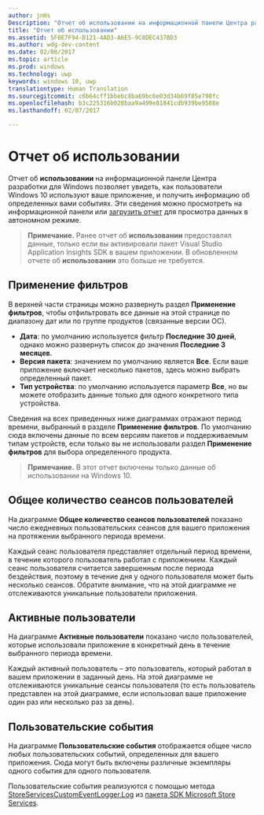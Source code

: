 ```yaml
---
author: jnHs
Description: "Отчет об использовании на информационной панели Центра разработки для Windows позволяет увидеть, как пользователи используют ваше приложение."
title: "Отчет об использовании"
ms.assetid: 5F0E7F94-D121-4AD3-A6E5-9C0DEC437BD3
ms.author: wdg-dev-content
ms.date: 02/08/2017
ms.topic: article
ms.prod: windows
ms.technology: uwp
keywords: windows 10, uwp
translationtype: Human Translation
ms.sourcegitcommit: c6b64cff1bbebc8ba69bc6e03d34b69f85e798fc
ms.openlocfilehash: b3c225316b028baa9a499e81841cdb939be9588e
ms.lasthandoff: 02/07/2017

---
```


# <a name="usage-report"></a>Отчет об использовании


Отчет об **использовании** на информационной панели Центра разработки для Windows позволяет увидеть, как пользователи Windows 10 используют ваше приложение, и получить информацию об определенных вами событиях. Эти сведения можно просмотреть на информационной панели или [загрузить отчет](download-analytic-reports.md) для просмотра данных в автономном режиме.

> **Примечание.** Ранее отчет об **использовании** предоставлял данные, только если вы активировали пакет Visual Studio Application Insights SDK в вашем приложении. В обновленном отчете об **использовании** это больше не требуется.

## <a name="apply-filters"></a>Применение фильтров


В верхней части страницы можно развернуть раздел **Применение фильтров**, чтобы отфильтровать все данные на этой странице по диапазону дат или по группе продуктов (связанные версии ОС).

-   **Дата**: по умолчанию используется фильтр **Последние 30 дней**, однако можно развернуть список до значения **Последние 3 месяцев**.
-   **Версия пакета**: значением по умолчанию является **Все**. Если ваше приложение включает несколько пакетов, здесь можно выбрать определенный пакет.
-   **Тип устройства**: по умолчанию используется параметр **Все**, но вы можете отобразить данные только для одного конкретного типа устройства.

Сведения на всех приведенных ниже диаграммах отражают период времени, выбранный в разделе **Применение фильтров**. По умолчанию сюда включены данные по всем версиям пакетов и поддерживаемым типам устройств, если только вы не использовали раздел **Применение фильтров** для выбора определенного продукта.

> **Примечание.** В этот отчет включены только данные об использовании на Windows 10.

## <a name="total-user-sessions"></a>Общее количество сеансов пользователей

На диаграмме **Общее количество сеансов пользователей** показано число ежедневных пользовательских сеансов для вашего приложения на протяжении выбранного периода времени.

Каждый сеанс пользователя представляет отдельный период времени, в течение которого пользователь работал с приложением. Каждый сеанс пользователя считается завершенным после периода бездействия, поэтому в течение дня у одного пользователя может быть несколько сеансов. Обратите внимание, что на этой диаграмме не отслеживаются уникальные пользователи приложения.

## <a name="active-users"></a>Активные пользователи

На диаграмме **Активные пользователи** показано число пользователей, которые использовали приложение в конкретный день в течение выбранного периода времени.

Каждый активный пользователь – это пользователь, который работал в вашем приложении в заданный день. На этой диаграмме не отслеживаются уникальные сеансы пользователя (то есть пользователь представлен на этой диаграмме, если использовал ваше приложение один раз или несколько раз за день).

## <a name="custom-events"></a>Пользовательские события

На диаграмме **Пользовательские события** отображается общее число любых пользовательских событий, определенных для вашего приложения. Сюда могут быть включены различные экземпляры одного события для одного пользователя.

Пользовательские события реализуются с помощью метода [StoreServicesCustomEventLogger.Log](https://msdn.microsoft.com/library/windows/apps/microsoft.services.store.engagement.storeservicescustomeventlogger.log.aspx) из [пакета SDK Microsoft Store Services](../monetize/microsoft-store-services-sdk.md).



 

